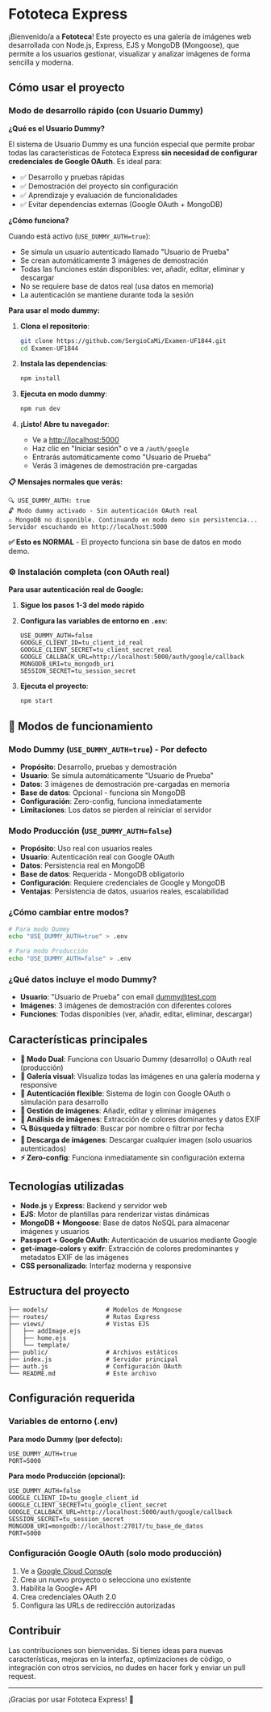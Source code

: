 # Fototeca Express

¡Bienvenido/a a **Fototeca**! Este proyecto es una galería de imágenes web desarrollada con Node.js, Express, EJS y MongoDB (Mongoose), que permite a los usuarios gestionar, visualizar y analizar imágenes de forma sencilla y moderna.

## Cómo usar el proyecto

### Modo de desarrollo rápido (con Usuario Dummy)

**¿Qué es el Usuario Dummy?**

El sistema de Usuario Dummy es una función especial que permite probar todas las características de Fototeca Express **sin necesidad de configurar credenciales de Google OAuth**. Es ideal para:
- ✅ Desarrollo y pruebas rápidas
- ✅ Demostración del proyecto sin configuración
- ✅ Aprendizaje y evaluación de funcionalidades
- ✅ Evitar dependencias externas (Google OAuth + MongoDB)

**¿Cómo funciona?**

Cuando está activo (`USE_DUMMY_AUTH=true`):
- Se simula un usuario autenticado llamado "Usuario de Prueba"
- Se crean automáticamente 3 imágenes de demostración
- Todas las funciones están disponibles: ver, añadir, editar, eliminar y descargar
- No se requiere base de datos real (usa datos en memoria)
- La autenticación se mantiene durante toda la sesión

**Para usar el modo dummy:**

1. **Clona el repositorio**:
   ```bash
   git clone https://github.com/SergioCaMi/Examen-UF1844.git
   cd Examen-UF1844
   ```

2. **Instala las dependencias**:
   ```bash
   npm install
   ```

3. **Ejecuta en modo dummy**:
   ```bash
   npm run dev
   ```

4. **¡Listo! Abre tu navegador**:
   - Ve a [http://localhost:5000](http://localhost:5000)
   - Haz clic en "Iniciar sesión" o ve a `/auth/google`
   - Entrarás automáticamente como "Usuario de Prueba"
   - Verás 3 imágenes de demostración pre-cargadas

**📋 Mensajes normales que verás:**
```
🔍 USE_DUMMY_AUTH: true
🔓 Modo dummy activado - Sin autenticación OAuth real
⚠️ MongoDB no disponible. Continuando en modo demo sin persistencia...
Servidor escuchando en http://localhost:5000
```

**✅ Esto es NORMAL** - El proyecto funciona sin base de datos en modo demo.

### ⚙️ Instalación completa (con OAuth real)

**Para usar autenticación real de Google:**

1. **Sigue los pasos 1-3 del modo rápido**

2. **Configura las variables de entorno en `.env`**:
   ```env
   USE_DUMMY_AUTH=false
   GOOGLE_CLIENT_ID=tu_client_id_real
   GOOGLE_CLIENT_SECRET=tu_client_secret_real
   GOOGLE_CALLBACK_URL=http://localhost:5000/auth/google/callback
   MONGODB_URI=tu_mongodb_uri
   SESSION_SECRET=tu_session_secret
   ```

3. **Ejecuta el proyecto**:
   ```bash
   npm start
   ```

## 🔀 Modos de funcionamiento

### Modo Dummy (`USE_DUMMY_AUTH=true`) - **Por defecto**
- **Propósito**: Desarrollo, pruebas y demostración
- **Usuario**: Se simula automáticamente "Usuario de Prueba"
- **Datos**: 3 imágenes de demostración pre-cargadas en memoria
- **Base de datos**: Opcional - funciona sin MongoDB
- **Configuración**: Zero-config, funciona inmediatamente
- **Limitaciones**: Los datos se pierden al reiniciar el servidor

### Modo Producción (`USE_DUMMY_AUTH=false`)
- **Propósito**: Uso real con usuarios reales
- **Usuario**: Autenticación real con Google OAuth
- **Datos**: Persistencia real en MongoDB
- **Base de datos**: Requerida - MongoDB obligatorio
- **Configuración**: Requiere credenciales de Google y MongoDB
- **Ventajas**: Persistencia de datos, usuarios reales, escalabilidad

### ¿Cómo cambiar entre modos?
```bash
# Para modo Dummy
echo "USE_DUMMY_AUTH=true" > .env

# Para modo Producción  
echo "USE_DUMMY_AUTH=false" > .env
```

### ¿Qué datos incluye el modo Dummy?
- **Usuario**: "Usuario de Prueba" con email dummy@test.com
- **Imágenes**: 3 imágenes de demostración con diferentes colores
- **Funciones**: Todas disponibles (ver, añadir, editar, eliminar, descargar)


## Características principales

- **🔄 Modo Dual**: Funciona con Usuario Dummy (desarrollo) o OAuth real (producción)
- **📸 Galería visual**: Visualiza todas las imágenes en una galería moderna y responsive
- **🔐 Autenticación flexible**: Sistema de login con Google OAuth o simulación para desarrollo
- **📝 Gestión de imágenes**: Añadir, editar y eliminar imágenes
- **🎨 Análisis de imágenes**: Extracción de colores dominantes y datos EXIF
- **🔍 Búsqueda y filtrado**: Buscar por nombre o filtrar por fecha
- **💾 Descarga de imágenes**: Descargar cualquier imagen (solo usuarios autenticados)
- **⚡ Zero-config**: Funciona inmediatamente sin configuración externa

## Tecnologías utilizadas

- **Node.js** y **Express**: Backend y servidor web
- **EJS**: Motor de plantillas para renderizar vistas dinámicas  
- **MongoDB + Mongoose**: Base de datos NoSQL para almacenar imágenes y usuarios
- **Passport + Google OAuth**: Autenticación de usuarios mediante Google
- **get-image-colors** y **exifr**: Extracción de colores predominantes y metadatos EXIF de las imágenes
- **CSS personalizado**: Interfaz moderna y responsive

## Estructura del proyecto

```
├── models/                # Modelos de Mongoose
├── routes/                # Rutas Express  
├── views/                 # Vistas EJS
│   ├── addImage.ejs
│   ├── home.ejs
│   └── template/
├── public/                # Archivos estáticos
├── index.js               # Servidor principal
├── auth.js                # Configuración OAuth
└── README.md              # Este archivo
```

## Configuración requerida

### Variables de entorno (.env)

**Para modo Dummy (por defecto):**
```env
USE_DUMMY_AUTH=true
PORT=5000
```

**Para modo Producción (opcional):**
```env
USE_DUMMY_AUTH=false
GOOGLE_CLIENT_ID=tu_google_client_id
GOOGLE_CLIENT_SECRET=tu_google_client_secret  
GOOGLE_CALLBACK_URL=http://localhost:5000/auth/google/callback
SESSION_SECRET=tu_session_secret
MONGODB_URI=mongodb://localhost:27017/tu_base_de_datos
PORT=5000
```

### Configuración Google OAuth (solo modo producción)

1. Ve a [Google Cloud Console](https://console.cloud.google.com/)
2. Crea un nuevo proyecto o selecciona uno existente
3. Habilita la Google+ API
4. Crea credenciales OAuth 2.0
5. Configura las URLs de redirección autorizadas


## Contribuir

Las contribuciones son bienvenidas. Si tienes ideas para nuevas características, mejoras en la interfaz, optimizaciones de código, o integración con otros servicios, no dudes en hacer fork y enviar un pull request.

---

¡Gracias por usar Fototeca Express! 📸
